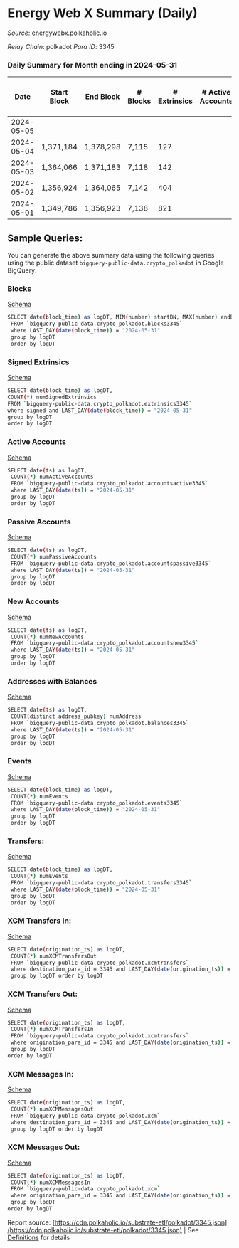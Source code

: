 # Energy Web X Summary (Daily)

_Source_: [energywebx.polkaholic.io](https://energywebx.polkaholic.io)

*Relay Chain*: polkadot
*Para ID*: 3345



### Daily Summary for Month ending in 2024-05-31


| Date    | Start Block | End Block | # Blocks | # Extrinsics | # Active Accounts | # Passive Accounts | # New Accounts | # Addresses | # Events  | # Transfers ($USD) | # XCM Transfers In ($USD) | # XCM Transfers Out ($USD) | # XCM In | # XCM Out | Issues |
|---------|-------------|-----------|----------|--------------|-------------------|--------------------|----------------|-------------|-----------|--------------------|---------------------------|----------------------------|----------|-----------|--------|
| 2024-05-05 |  |  |  |  |  |  |  |  |  |   |   |   |  |  |  |
| 2024-05-04 | 1,371,184 | 1,378,298 | 7,115 | 127 |  |  |  | 1,132 | 70,354 | 13  |   |   |  |  |  |
| 2024-05-03 | 1,364,066 | 1,371,183 | 7,118 | 142 |  |  |  | 1,130 | 68,473 | 12  |   |   |  |  |  |
| 2024-05-02 | 1,356,924 | 1,364,065 | 7,142 | 404 |  |  |  | 1,128 | 78,146 | 24  |   |   |  |  |  |
| 2024-05-01 | 1,349,786 | 1,356,923 | 7,138 | 821 |  |  |  | 1,123 | 102,462 | 533  |   |   |  |  |  |

## Sample Queries:
You can generate the above summary data using the following queries using the public dataset `bigquery-public-data.crypto_polkadot` in Google BigQuery:


### Blocks 

[Schema](https://github.com/colorfulnotion/substrate-etl/blob/main/schema/blocks.json)

```bash
SELECT date(block_time) as logDT, MIN(number) startBN, MAX(number) endBN, COUNT(*) numBlocks 
 FROM `bigquery-public-data.crypto_polkadot.blocks3345`  
 where LAST_DAY(date(block_time)) = "2024-05-31" 
 group by logDT 
 order by logDT
```

### Signed Extrinsics 

[Schema](https://github.com/colorfulnotion/substrate-etl/blob/main/schema/extrinsics.json)

```bash
SELECT date(block_time) as logDT, 
COUNT(*) numSignedExtrinsics 
FROM `bigquery-public-data.crypto_polkadot.extrinsics3345`  
where signed and LAST_DAY(date(block_time)) = "2024-05-31" 
group by logDT 
order by logDT
```

### Active Accounts 

[Schema](https://github.com/colorfulnotion/substrate-etl/blob/main/schema/accountsactive.json)

```bash
SELECT date(ts) as logDT, 
 COUNT(*) numActiveAccounts 
 FROM `bigquery-public-data.crypto_polkadot.accountsactive3345` 
 where LAST_DAY(date(ts)) = "2024-05-31" 
 group by logDT 
 order by logDT
```

### Passive Accounts 

[Schema](https://github.com/colorfulnotion/substrate-etl/blob/main/schema/accountspassive.json)

```bash
SELECT date(ts) as logDT, 
 COUNT(*) numPassiveAccounts 
 FROM `bigquery-public-data.crypto_polkadot.accountspassive3345` 
 where LAST_DAY(date(ts)) = "2024-05-31" 
 group by logDT 
 order by logDT
```

### New Accounts 

[Schema](https://github.com/colorfulnotion/substrate-etl/blob/main/schema/accountsnew.json)

```bash
SELECT date(ts) as logDT, 
 COUNT(*) numNewAccounts 
 FROM `bigquery-public-data.crypto_polkadot.accountsnew3345` 
 where LAST_DAY(date(ts)) = "2024-05-31" 
 group by logDT
 order by logDT
```

### Addresses with Balances 

[Schema](https://github.com/colorfulnotion/substrate-etl/blob/main/schema/balances.json)

```bash
SELECT date(ts) as logDT,
 COUNT(distinct address_pubkey) numAddress 
 FROM `bigquery-public-data.crypto_polkadot.balances3345` 
 where LAST_DAY(date(ts)) = "2024-05-31" 
 group by logDT 
 order by logDT
```

### Events 

[Schema](https://github.com/colorfulnotion/substrate-etl/blob/main/schema/events.json)

```bash
SELECT date(block_time) as logDT, 
 COUNT(*) numEvents 
 FROM `bigquery-public-data.crypto_polkadot.events3345` 
 where LAST_DAY(date(block_time)) = "2024-05-31" 
 group by logDT 
 order by logDT
```

### Transfers:

[Schema](https://github.com/colorfulnotion/substrate-etl/blob/main/schema/transfers.json)

```bash
SELECT date(block_time) as logDT, 
 COUNT(*) numEvents 
 FROM `bigquery-public-data.crypto_polkadot.transfers3345` 
 where LAST_DAY(date(block_time)) = "2024-05-31" 
 group by logDT 
 order by logDT
```

### XCM Transfers In: 

[Schema](https://github.com/colorfulnotion/substrate-etl/blob/main/schema/xcmtransfers.json)

```bash
SELECT date(origination_ts) as logDT, 
 COUNT(*) numXCMTransfersOut 
 FROM `bigquery-public-data.crypto_polkadot.xcmtransfers` 
 where destination_para_id = 3345 and LAST_DAY(date(origination_ts)) = "2024-05-31" 
 group by logDT order by logDT
```

### XCM Transfers Out: 

[Schema](https://github.com/colorfulnotion/substrate-etl/blob/main/schema/xcmtransfers.json)

```bash
SELECT date(origination_ts) as logDT, 
 COUNT(*) numXCMTransfersIn 
 FROM `bigquery-public-data.crypto_polkadot.xcmtransfers` 
 where origination_para_id = 3345 and LAST_DAY(date(origination_ts)) = "2024-05-31" 
 group by logDT 
order by logDT
```

### XCM Messages In: 

[Schema](https://github.com/colorfulnotion/substrate-etl/blob/main/schema/xcm.json)

```bash
SELECT date(origination_ts) as logDT, 
 COUNT(*) numXCMMessagesOut 
 FROM `bigquery-public-data.crypto_polkadot.xcm` 
 where destination_para_id = 3345 and LAST_DAY(date(origination_ts)) = "2024-05-31" 
 group by logDT order by logDT
```

### XCM Messages Out: 

[Schema](https://github.com/colorfulnotion/substrate-etl/blob/main/schema/xcm.json)

```bash
SELECT date(origination_ts) as logDT, 
 COUNT(*) numXCMMessagesIn 
 FROM `bigquery-public-data.crypto_polkadot.xcm` 
 where origination_para_id = 3345 and LAST_DAY(date(origination_ts)) = "2024-05-31" 
 group by logDT 
order by logDT
```


Report source: [https://cdn.polkaholic.io/substrate-etl/polkadot/3345.json](https://cdn.polkaholic.io/substrate-etl/polkadot/3345.json) | See [Definitions](/DEFINITIONS.md) for details

